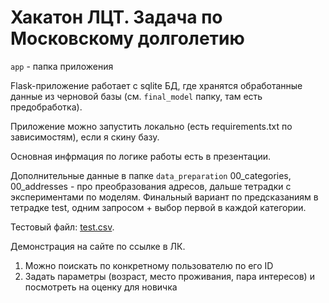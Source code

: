 # Хакатон ЛЦТ. Задача по Московскому долголетию

`app` - папка приложения

Flask-приложение работает с sqlite БД, где хранятся обработанные данные из черновой базы (см. `final_model` папку, там есть предобработка).

Приложение можно запустить локально (есть requirements.txt по зависимостям), если я скину базу. 

Основная инфрмация по логике работы есть в презентации.

Дополнительные данные в папке ``data_preparation`` 00_categories, 00_addresses - про преобразования адресов, дальше тетрадки с экспериментами по моделям. Финальный вариант по предсказаниям в тетрадке test, одним запросом + выбор первой в каждой категории.

Тестовый файл: [test.csv](https://drive.google.com/file/d/1WODj-EI_1vvzZJTgoywytFcbDDORJ4vw/view?usp=share_link).

Демонстрация на сайте по ссылке в ЛК.

1. Можно поискать по конкретному пользователю по его ID
2. Задать параметры (возраст, место проживания, пара интересов) и посмотреть на оценку для новичка

